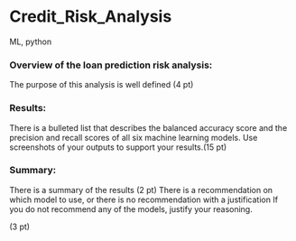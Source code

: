 # Credit_Risk_Analysis
ML, python

### Overview of the loan prediction risk analysis:

The purpose of this analysis is well defined (4 pt)


### Results:

There is a bulleted list that describes the balanced accuracy score and the precision and recall scores of all six machine learning models. Use screenshots of your outputs to support your results.(15 pt)



### Summary:

There is a summary of the results (2 pt)
There is a recommendation on which model to use, or there is no recommendation with a justification If you do not recommend any of the models, justify your reasoning.

(3 pt)
